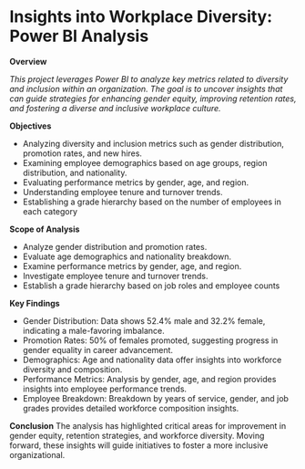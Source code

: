 # Insights into Workplace Diversity: Power BI Analysis

**Overview**

*This project leverages Power BI to analyze key metrics related to diversity and inclusion within an organization. The goal is to uncover insights that can guide strategies for enhancing gender equity, improving retention rates, and fostering a diverse and inclusive workplace culture.*

**Objectives**

- Analyzing diversity and inclusion metrics such as gender distribution, promotion rates, and new hires.
- Examining employee demographics based on age groups, region distribution, and nationality.
- Evaluating performance metrics by gender, age, and region.
- Understanding employee tenure and turnover trends.
- Establishing a grade hierarchy based on the number of employees in each category 


**Scope of Analysis**
- Analyze gender distribution and promotion rates.
- Evaluate age demographics and nationality breakdown.
- Examine performance metrics by gender, age, and region.
- Investigate employee tenure and turnover trends.
- Establish a grade hierarchy based on job roles and employee counts 


**Key Findings**
* Gender Distribution: Data shows 52.4% male and 32.2% female, indicating a male-favoring imbalance.
* Promotion Rates: 50% of females promoted, suggesting progress in gender equality in career advancement.
* Demographics: Age and nationality data offer insights into workforce diversity and composition.
* Performance Metrics: Analysis by gender, age, and region provides insights into employee performance trends.
* Employee Breakdown: Breakdown by years of service, gender, and job grades provides detailed workforce composition insights.

**Conclusion**
The analysis has highlighted critical areas for improvement in gender equity, retention strategies, and workforce diversity. Moving forward, these insights will guide initiatives to foster a more inclusive organizational.
